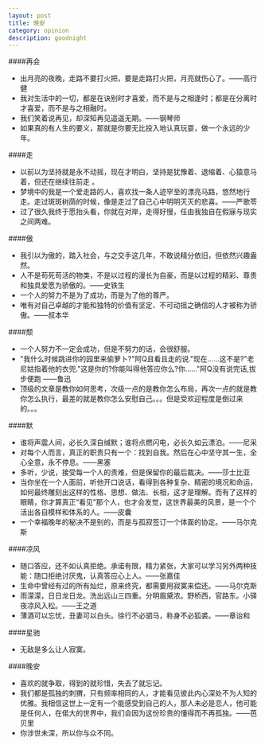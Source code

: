 ```yaml
---
layout: post
title: 晚安
category: opinion
description: goodnight
---
```


  
####再会
* 出月亮的夜晚，走路不要打火把，要是走路打火把，月亮就伤心了。——高行健
* 我对生活中的一切，都是在诀别时才喜爱，而不是与之相逢时；都是在分离时才喜爱，而不是与之相融时。
* 我们笑着说再见，却深知再见遥遥无期。——钢琴师
* 如果真的有人生的要义，那就是你要无比投入地认真玩耍，做一个永远的少年。

####走
* 以前以为坚持就是永不动摇，现在才明白，坚持是犹豫着、退缩着、心猿意马着，但还在继续往前走 。
* 梦境中的我是一个爱走路的人，喜欢找一条人迹罕至的漂亮马路，悠然地行走。走过斑斑树荫的时候，像是走过了自己心中明明灭灭的悲喜。——严歌苓
* 过了很久我终于愿抬头看，你就在对岸，走得好慢，任由我独自在假寐与现实之间两难。

####傲
* 我引以为傲的，踏入社会，与之交手这几年，不敢说精分依旧，但依然兴趣盎然。
* 人不是苟死苟活的物类，不是以过程的漫长为自豪，而是以过程的精彩、尊贵和独具爱愿为骄傲的。——史铁生
* 一个人的努力不是为了成功，而是为了他的尊严。
* 唯有对自己卓越的才能和独特的价值有坚定、不可动摇之确信的人才被称为骄傲。——叔本华

####颓
* 一个人努力不一定会成功，但是不努力的话，会很舒服。
* "我什么时候跳进你的园里来偷萝卜?"阿Q且看且走的说."现在……这不是?"老尼姑指着他的衣兜."这是你的?你能叫得他答应你么?你……"阿Q没有说完话,拔步便跑
——鲁迅
* 顶级的文章是教你如何思考，次级一点的是教你怎么布局，再次一点的就是教你怎么执行，最差的就是教你怎么安慰自己。。。但是受欢迎程度是倒过来的。。。

####默  
* 谁将声震人间，必长久深自缄默；谁将点燃闪电，必长久如云漂泊。——尼采  
* 对每个人而言，真正的职责只有一个：找到自我。然后在心中坚守其一生，全心全意，永不停息。——黑塞
* 多听，少说，接受每一个人的责难，但是保留你的最后裁决。——莎士比亚
* 当你坐在一个人面前，听他开口说话，看得到各种复杂、精密的境况和命运，如何最终雕刻出这样的性格、思想、做法、长相，这才是理解。而有了这样的眼睛，你才算真正“看见”那个人，也才会发觉，这世界最美的风景，是一个个活出各自模样和体系的人。——皮囊
*  一个幸福晚年的秘决不是别的，而是与孤寂签订一个体面的协定。——马尔克斯
 
####凉风
* 随口答应，还不如认真拒绝。承诺有限，精力紧张，大家可以学习另外两种技能：随口拒绝讨厌鬼，认真答应心上人。——张嘉佳
* 生命中曾经有过的所有灿烂，原来终究，都需要用寂寞来偿还。——马尔克斯
* 雨濛濛，日日龙日龙。洗出远山三四重。分明眉黛浓。野桥西，官路东。小驿夜凉风入松。——王之道
* 薄酒可以忘忧，丑妻可以白头。徐行不必驷马，称身不必狐裘。——章诒和

####星驰
* 无敌是多么让人寂寞。
  
####晚安
* 喜欢的就争取，得到的就珍惜，失去了就忘记。
* 我们都是孤独的刺猬，只有频率相同的人，才能看见彼此内心深处不为人知的优雅。我相信这世上一定有一个能感受到自己的人，那人未必是恋人，他可能是任何人，在偌大的世界中，我们会因为这份珍贵的懂得而不再孤独。——芭贝里
* 你涉世未深，所以你与众不同。

